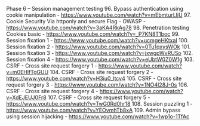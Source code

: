 Phase 6 – Session management testing
96. Bypass authentication using cookie manipulation - https://www.youtube.com/watch?v=mEbmturLljU
97. Cookie Security Via httponly and secure Flag - OWASP - https://www.youtube.com/watch?v=3aKA4RkAg78
98. Penetration testing Cookies basic - https://www.youtube.com/watch?v=_P7KN8T1boc
99. Session fixation 1 - https://www.youtube.com/watch?v=ucmgeHKtxaI
100. Session fixation 2 - https://www.youtube.com/watch?v=0Tu1qxysWOk
101. Session fixation 3 - https://www.youtube.com/watch?v=jxwgpWvRUSo
102. Session fixation 4 - https://www.youtube.com/watch?v=eUbtW0Z0W1g
103. CSRF - Cross site request forgery 1 - https://www.youtube.com/watch?v=m0EHlfTgGUU
104. CSRF - Cross site request forgery 2 - https://www.youtube.com/watch?v=H3iu0_ltcv4
105. CSRF - Cross site request forgery 3 - https://www.youtube.com/watch?v=1NO4I28J-0s
106. CSRF - Cross site request forgery 4 - https://www.youtube.com/watch?v=XdEJEUJ0Fr8
107. CSRF - Cross site request forgery 5 - https://www.youtube.com/watch?v=TwG0Rd0hr18
108. Session puzzling 1 - https://www.youtube.com/watch?v=YEOvmhTb8xA
109. Admin bypass using session hijacking - https://www.youtube.com/watch?v=1wp1o-1TfAc